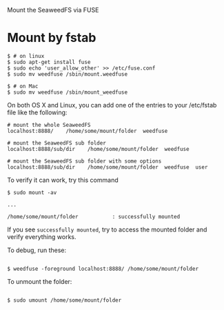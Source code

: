 Mount the SeaweedFS via FUSE

# Mount by fstab


```
$ # on linux
$ sudo apt-get install fuse
$ sudo echo 'user_allow_other' >> /etc/fuse.conf
$ sudo mv weedfuse /sbin/mount.weedfuse

$ # on Mac
$ sudo mv weedfuse /sbin/mount_weedfuse

```

On both OS X and Linux, you can add one of the entries to your /etc/fstab file like the following:

```
# mount the whole SeaweedFS
localhost:8888/    /home/some/mount/folder  weedfuse

# mount the SeaweedFS sub folder
localhost:8888/sub/dir    /home/some/mount/folder  weedfuse

# mount the SeaweedFS sub folder with some options
localhost:8888/sub/dir    /home/some/mount/folder  weedfuse  user

```

To verify it can work, try this command
```
$ sudo mount -av

...

/home/some/mount/folder           : successfully mounted

```

If you see `successfully mounted`, try to access the mounted folder and verify everything works.


To debug, run these:
```

$ weedfuse -foreground localhost:8888/ /home/some/mount/folder

```


To unmount the folder:
```

$ sudo umount /home/some/mount/folder

```

<!-- not working yet!

# Mount by autofs

AutoFS can mount a folder if accessed.

```
# install autofs
$ sudo apt-get install autofs
```

Here is an example on how to mount a folder for all users under `/home` directory.
Assuming there exists corresponding folders under `/home` on both local and SeaweedFS.

Edit `/etc/auto.master` and `/etc/auto.weedfuse` file with these content
```
$ cat /etc/auto.master
/home    /etc/auto.weedfuse

$ cat /etc/auto.weedfuse
# map /home/<user> to localhost:8888/home/<user>
* -fstype=weedfuse,rw,allow_other,foreground :localhost\:8888/home/&

```

-->
